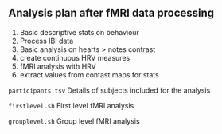 ## Analysis plan after fMRI data processing

1. Basic descriptive stats on behaviour
2. Process IBI data
3. Basic analysis on hearts > notes contrast
4. create continuous HRV measures
4. fMRI analysis with HRV
5. extract values from contast maps for stats


`participants.tsv`
    Details of subjects included for the analysis

`firstlevel.sh`
    First level fMRI analysis

`grouplevel.sh`
    Group level fMRI analysis